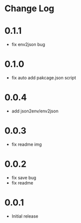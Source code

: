# Change Log

# 0.1.1

- fix env2json bug

# 0.1.0

- fix auto add pakcage.json script

# 0.0.4

- add json2env/env2json

# 0.0.3

- fix readme img

# 0.0.2

- fix save bug
- fix readme

# 0.0.1

- Initial release
